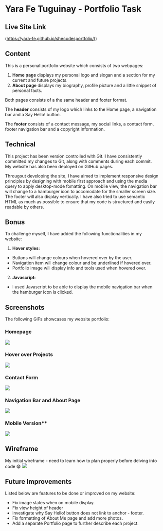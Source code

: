 # Yara Fe Tuguinay - Portfolio Task

## Live Site Link 
(https://yara-fe.github.io/shecodesportfolio/))

## Content
This is a personal portfolio website which consists of two webpages: 

1. **Home page** displays my personal logo and slogan and a section for my current and future projects.
2. **About page** displays my biography, profile picture and a little snippet of personal facts.

Both pages consists of a the same header and footer format. 

The **header** consists of my logo which links to the Home page, a navigation bar and a Say Hello! button.

The **footer** consists of a contact message, my social links, a contact form, footer navigation bar and a copyright information.

## Technical
This project has been version controlled with Git. I have consistently committed my changes to Git, along with comments during each commit. 
My website has also been deployed on GitHub pages.

Througout developing the site, I have aimed to implement responsive design principles by designing with mobile first approach and using the media query to apply desktop-mode fomatting.
On mobile view, the navigation bar will change to a hamburger icon to accomodate for the smaller screen size. The footer will also display vertically.
I have also tried to use semantic HTML as much as possible to ensure that my code is structured and easily readable by others.

## Bonus
To challenge myself, I have added the following functionalities in my website:

1. **Hover styles:** 
- Buttons will change colours when hovered over by the user. 
- Navigation item will change colour and be underlined if hovered over.
- Portfolio image will display info and tools used when hovered over.

2. **Javascript:**
- I used Javascript to be able to display the mobile navigation bar when the hamburger icon is clicked. 

## Screenshots
The following GIFs showcases my website portfolio:

### Homepage
![](https://github.com/yara-fe/shecodesportfolio/blob/main/screenshots/homepage.gif)

### Hover over Projects
![](https://github.com/yara-fe/shecodesportfolio/blob/main/screenshots/hover-over-projects.gif)

### Contact Form
![](https://github.com/yara-fe/shecodesportfolio/blob/main/screenshots/contact-form.gif)

### Navigation Bar and About Page
![](https://github.com/yara-fe/shecodesportfolio/blob/main/screenshots/NavBar%20and%20About%20Page.gif)

### Mobile Version**
![](https://github.com/yara-fe/shecodesportfolio/blob/main/screenshots/mobile-version.gif)

## Wireframe
My initial wireframe - need to learn how to plan properly before delving into code 😁
![](https://github.com/yara-fe/shecodesportfolio/blob/main/initial-wireframe.png)

## Future Improvements
Listed below are features to be done or improved on my website:
- Fix image states when on mobile display.
- Fix view height of header
- Investigate why Say Hello! button does not link to anchor - footer.
- Fix formatting of About Me page and add more photos.
- Add a separate Portfolio page to further describe each project.
